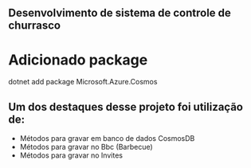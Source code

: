 ## Desenvolvimento de sistema de controle de churrasco

# Adicionado package
dotnet add package Microsoft.Azure.Cosmos

## Um dos destaques desse projeto foi utilização de:
* Métodos para gravar em banco de dados CosmosDB
* Métodos para gravar no Bbc (Barbecue)
* Métodos para gravar no Invites